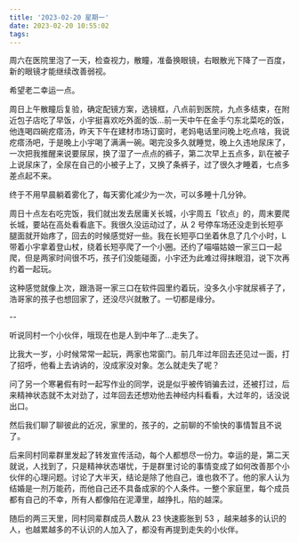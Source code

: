 ```yaml
---
title: '2023-02-20 星期一'
date: 2023-02-20 10:55:02
tags:
---
```


周六在医院里泡了一天，检查视力，散瞳，准备换眼镜，右眼散光下降了一百度，新的眼镜才能继续改善弱视。

希望老二幸运一点。

周日上午散瞳后复验，确定配镜方案，选镜框，八点前到医院，九点多结束，在附近包子店吃了早饭，小宇挺喜欢吃外面的饭...前一天中午在金手勺东北菜吃的饭，他连喝四碗疙瘩汤，昨天下午在建材市场订窗时，老妈电话里问晚上吃点啥，我说疙瘩汤吧，于是晚上小宇喝了满满一碗。喝完没多久就睡觉，晚上久违地尿床了，一次把我推醒来说要尿尿，换了湿了一点点的裤子，第二次早上五点多，趴在被子上说尿床了，全尿在自己的小被子上了，又换了条裤子，过了很久才睡着，七点多差点起不来。

终于不用早晨躺着雾化了，每天雾化减少为一次，可以多睡十几分钟。

周日十点左右吃完饭，我们就出发去居庸关长城，小宇周五「钦点」的，周末要爬长城，要站在高处看看底下。我很久没运动过了，从 2 号停车场还没走到长短亭腿面就开始疼了，回去的时候感觉好一些。我在长短亭口坐着休息了几个小时，L 带着小宇拿着登山杖，绕着长短亭爬了一个小圈。还约了喵喵姑娘一家三口一起爬，但是两家时间很不巧，孩子们没能碰面，小宇还为此难过得抹眼泪，说下次再约着一起玩。

这种感觉就像上次，跟浩哥一家三口在软件园里约着玩，没多久小宇就尿裤子了，浩哥家的孩子也想回家了，还没尽兴就散了。一切都是缘分。

--

听说同村一个小伙伴，哦现在也是人到中年了...走失了。

比我大一岁，小时候常常一起玩，两家也常窗门。前几年过年回去还见过一面，打了招呼，他看上去讷讷的，没成家没对象。怎么就走失了呢？

问了另一个寒暑假有时一起写作业的同学，说是似乎被传销骗去过，还被打过，后来精神状态就不太对劲了，过年回去还想劝他去神经内科看看，大过年的，话没说出口。

然后我们聊了聊彼此的近况，家里的，孩子的，之前聊的不愉快的事情暂且不说了。

后来同村同辈群里发起了转发宣传活动，每个人都想尽一份力。幸运的是，第二天就说，人找到了，只是精神状态堪忧，于是群里讨论的事情变成了如何改善那个小伙伴的心理问题。讨论了大半天，结论是除了他自己，谁也救不了。他的家人认为结婚是一剂万能药，而他自己还不具备成家的个人条件。一整个家庭里，每个成员都有自己的不幸，所有人都像陷在泥潭里，越挣扎，陷的越深。

随后的两三天里，同村同辈群成员人数从 23 快速膨胀到 53 ，越来越多的认识的人，也越累越多的不认识的人加入了，都没有再提到走失的小伙伴。




